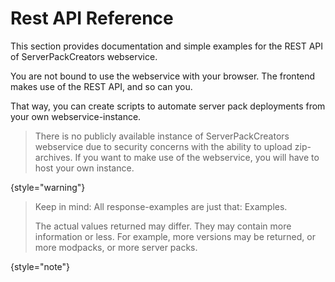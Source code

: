 # Rest API Reference

This section provides documentation and simple examples for the REST API of ServerPackCreators webservice.

You are not bound to use the webservice with your browser. The frontend makes use of the REST API, and so can you.

That way, you can create scripts to automate server pack deployments from your own webservice-instance.

> There is no publicly available instance of ServerPackCreators webservice due to security concerns with the ability
> to upload zip-archives. If you want to make use of the webservice, you will have to host your own instance.
> 
{style="warning"}

> Keep in mind: All response-examples are just that: Examples.
> 
> The actual values returned may differ. They may contain more information or less. For example, more versions may be
> returned, or more modpacks, or more server packs.
>
{style="note"}

<!-- Use the <api-doc> element to generate the documentation for a few specific endpoints and methods with the same tag 
or <api-endpoint> element to generate the documentation for a specific endpoint and method.
See the subsections here for specific examples. -->